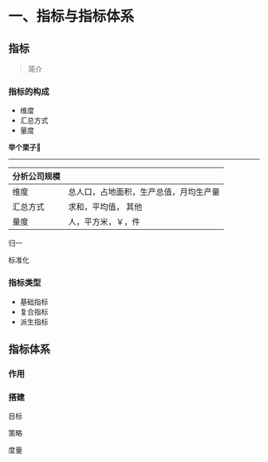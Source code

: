# 一、指标与指标体系

## 指标

> 简介







### 指标的构成

- 维度
- 汇总方式
- 量度



**举个栗子🌰**

------

| 分析公司规模 |                                        |
| ------------ | -------------------------------------- |
| 维度         | 总人口，占地面积，生产总值，月均生产量 |
| 汇总方式     | 求和，平均值， 其他                    |
| 量度         | 人，平方米，￥，件                     |







归一

标准化





### 指标类型

- 基础指标
- 复合指标
- 派生指标





## 指标体系

[^PV]: 页面浏览量
[^UV]: 用户浏览量
[^DAU]: 日活
[^SPU]:标准化产品单元





### 作用







### 搭建



目标

策略

度量









